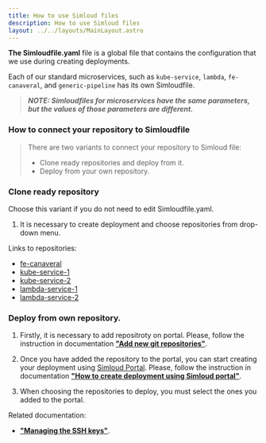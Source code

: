 ```yaml
---
title: How to use Simloud files
description: How to use Simloud files
layout: ../../layouts/MainLayout.astro
---
```



  **The Simloudfile.yaml** file is a global file that contains the configuration that we use during creating deployments.
   
Each of our standard microservices, such as `kube-service`, `lambda`, `fe-canaveral`, and `generic-pipeline` has its own Simloudfile.
>**_NOTE: Simloudfiles for microservices have the same parameters, but the values of those parameters are different._**



 ### How to connect your repository to Simloudfile

> There are two variants to connect your repository to Simloud file:
> -  Clone ready repositories and deploy from it.
> -  Deploy from your own repository.


### Clone ready repository
Choose this variant if you do not need to edit Simloudfile.yaml. 

1. It is necessary to create deployment and choose repositories from drop-down menu.

Links to repositories: 
-  <a href="https://gitlab.com/simloud-demo/fe-canaveral" target="_blank">fe-canaveral</a>
-  <a href="https://gitlab.com/simloud-demo/kube-service-1" target="_blank">kube-service-1</a>
-  <a href="https://gitlab.com/simloud-demo/kube-service-2" target="_blank">kube-service-2</a>
-  <a href="https://gitlab.com/simloud-demo/lambda-service-1" target="_blank">lambda-service-1</a>
-  <a href="https://gitlab.com/simloud-demo/lambda-service-2" target="_blank">lambda-service-2</a>





### Deploy from own repository.
 1. Firstly, it is necessary to add repositroty on portal.
Please, follow the instruction in documentation [**"Add new git repositories"**](/en/getting-started#add-new-git-repositories-services).

 
 2. Once you have added the repository to the portal, you can start creating your deployment
 using  <a href="https://portal.simloud.com:" target="_blank">Simloud Portal</a>. Please, follow the instruction in documentation [**"How to create deployment using Simloud portal"**](/en/create-deployment).
 
 3. When choosing the repositories to deploy, you must select the ones you added to the portal.
 
 
 Related documentation:
 - [**"Managing the SSH keys"**](/en/getting-started/#managing-the-ssh-keys).
 
 